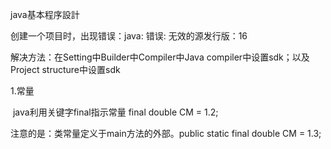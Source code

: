 java基本程序設計



创建一个项目时，出现错误：java: 错误: 无效的源发行版：16

解决方法：在Setting中Builder中Compiler中Java compiler中设置sdk；以及Project structure中设置sdk



1.常量

​    java利用关键字final指示常量 final double CM = 1.2; 

   注意的是：类常量定义于main方法的外部。public  static final double CM = 1.3;



 